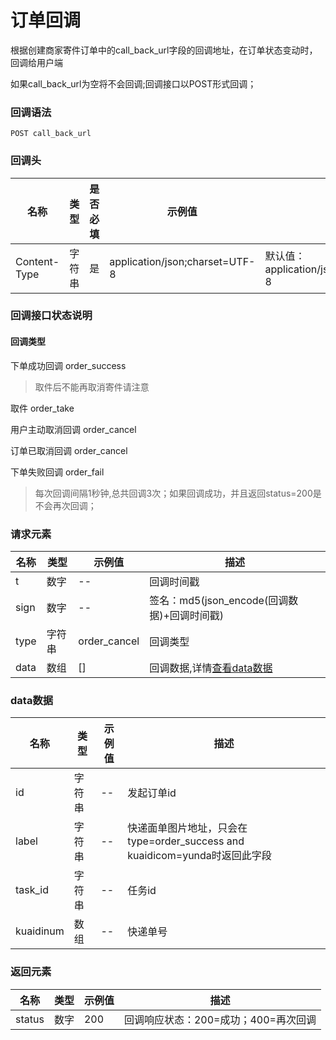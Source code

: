 # 订单回调

根据创建商家寄件订单中的call_back_url字段的回调地址，在订单状态变动时，回调给用户端

如果call_back_url为空将不会回调;回调接口以POST形式回调；

### 回调语法

```
POST call_back_url
```

### 回调头

| 名称 | 类型|是否必填 |示例值| 描述|
|---|---|---|---|---|
| Content-Type | 字符串|是|application/json;charset=UTF-8| 默认值：application/json;charset=UTF-8 |

### 回调接口状态说明

#### 回调类型

下单成功回调 order_success

> 取件后不能再取消寄件请注意

取件 order_take 

用户主动取消回调 order_cancel

订单已取消回调 order_cancel

下单失败回调 order_fail

> 每次回调间隔1秒钟,总共回调3次；如果回调成功，并且返回status=200是不会再次回调；

### 请求元素

| 名称 | 类型 |示例值| 描述|
|---|---|---|---| 
| t | 数字|--| 回调时间戳 |
| sign | 数字|--| 签名：md5(json_encode(回调数据)+回调时间戳) |
| type | 字符串|order_cancel| 回调类型 |
| data | 数组|[]| 回调数据,详情[查看data数据](#data) |

### <a id='data'>data数据</a>

| 名称 | 类型 |示例值| 描述|
|---|---|---|---| 
| id | 字符串|--| 发起订单id |
| label | 字符串|--| 快递面单图片地址，只会在type=order_success and kuaidicom=yunda时返回此字段 |
| task_id | 字符串|--| 任务id |
| kuaidinum | 数组|--| 快递单号 |

### 返回元素

| 名称 | 类型 |示例值| 描述|
|---|---|---|---| 
| status | 数字|200| 回调响应状态：200=成功；400=再次回调 |



